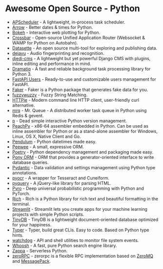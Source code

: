 # Awesome Open Source - Python

- [APScheduler](https://github.com/agronholm/apscheduler) - A lightweight, in-process task scheduler.
- [Arrow](https://github.com/arrow-py/arrow) - Better dates & times for Python.
- [Bokeh](https://github.com/bokeh/bokeh) - Interactive web plotting for Python.
- [Crossbar](https://github.com/crossbario/crossbar/) - Open-source Unified Application Router (Websocket & WAMP for Python on Autobahn).
- [Datasette](https://github.com/simonw/datasette) - An open source multi-tool for exploring and publishing data.
- [dejavu](https://github.com/worldveil/dejavu) - Audio fingerprinting and recognition.
- [djedi-cms](http://djedi-cms.org/) - A lightweight but yet powerful Django CMS with plugins, inline editing and performance in mind.
- [Dramatiq](https://github.com/Bogdanp/dramatiq) - A fast and reliable background task processing library for Python 3.
- [FastAPI Users](https://github.com/fastapi-users/fastapi-users) - Ready-to-use and customizable users management for FastAPI.
- [Faker](https://github.com/joke2k/faker) - Faker is a Python package that generates fake data for you.
- [fuzzywuzzy](https://github.com/seatgeek/fuzzywuzzy) - Fuzzy String Matching.
- [HTTPie](https://github.com/httpie/httpie) - Modern command line HTTP client, user-friendly curl alternative.
- [mrq](https://github.com/pricingassistant/mrq) - Mr. Queue - A distributed worker task queue in Python using Redis & gevent.
- [p](https://github.com/qw3rtman/p) - Dead simple interactive Python version management.
- [PeachPy](https://github.com/Maratyszcza/PeachPy) - x86-64 assembler embedded in Python. Can be used as inline assembler for Python or as a stand-alone assembler for Windows, Linux, OS X, Native Client and Go.
- [Pendulum](https://github.com/sdispater/pendulum) - Python datetimes made easy.
- [Peewee](https://github.com/coleifer/peewee) - A small, expressive ORM.
- [Poetry](https://python-poetry.org/) - Python dependency management and packaging made easy.
- [Pony ORM](https://github.com/ponyorm/pony) - ORM that provides a generator-oriented interface to write database queries.
- [Pydantic](https://github.com/pydantic/pydantic) - Data validation and settings management using Python type annotations.
- [pyocr](https://github.com/jflesch/pyocr) - A wrapper for Tesseract and Cuneiform.
- [pyquery](https://github.com/gawel/pyquery) - A jQuery-like library for parsing HTML.
- [Pyro](https://github.com/pyro-ppl/pyro) - Deep universal probabilistic programming with Python and PyTorch.
- [Rich](https://github.com/Textualize/rich) - Rich is a Python library for rich text and beautiful formatting in the terminal.
- [Streamlit](https://github.com/streamlit/streamlit) - Streamlit lets you create apps for your machine learning projects with simple Python scripts.
- [TinyDB](https://github.com/msiemens/tinydb) - TinyDB is a lightweight document-oriented database optimized for your happiness.
- [Typer](https://github.com/tiangolo/typer) - Typer, build great CLIs. Easy to code. Based on Python type hints.
- [watchdog](https://github.com/gorakhargosh/watchdog) - API and shell utilities to monitor file system events.
- [Whoosh](http://whoosh.readthedocs.io/) - A fast, pure Python search engine library.
- [Zappa](https://github.com/Miserlou/Zappa) - Serverless Python.
- [zeroRPC](https://github.com/0rpc/zerorpc-python) - zerorpc is a flexible RPC implementation based on [ZeroMQ](http://zeromq.org/) and [MessagePack](http://msgpack.org/).
